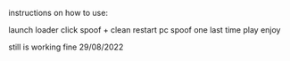 instructions on how to use:


launch loader
click spoof + clean
restart pc
spoof one last time
play
enjoy

still is working fine 29/08/2022

